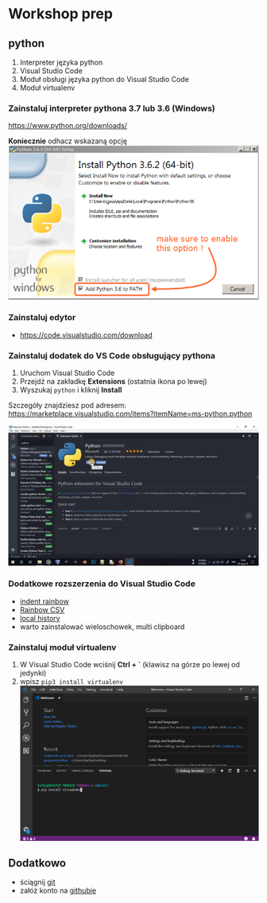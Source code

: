 # Workshop prep

## python

1. Interpreter języka python
2. Visual Studio Code
3. Moduł obsługi języka python do Visual Studio Code
4. Moduł virtualenv

### Zainstaluj interpreter pythona 3.7 lub 3.6 (Windows)

https://www.python.org/downloads/

**Koniecznie** odhacz wskazaną opcję
![Python path](py_install.png)

### Zainstaluj edytor
  * https://code.visualstudio.com/download

### Zainstaluj dodatek do VS Code obsługujący pythona
  1. Uruchom Visual Studio Code
  2. Przejdź na zakładkę **Extensions** (ostatnia ikona po lewej)
  3. Wyszukaj `python` i kliknij **Install**
  
Szczegóły znajdziesz pod adresem: https://marketplace.visualstudio.com/items?itemName=ms-python.python

![python ext](python_ext.jpg)

### Dodatkowe rozszerzenia do Visual Studio Code
* [indent rainbow](https://marketplace.visualstudio.com/items?itemName=oderwat.indent-rainbow)
* [Rainbow CSV](https://marketplace.visualstudio.com/items?itemName=mechatroner.rainbow-csv)
* [local history](https://marketplace.visualstudio.com/items?itemName=xyz.local-history)
* warto zainstalować wieloschowek, multi clipboard

### Zainstaluj moduł virtualenv
1. W Visual Studio Code wciśnij **Ctrl + `** (klawisz na górze po lewej od jedynki)
2. wpisz `pip3 install virtualenv`
![virtual env](virtualenv.png)

## Dodatkowo
* ściągnij [git](https://git-scm.com/)
* załóż konto na [githubie](https://github.com)

